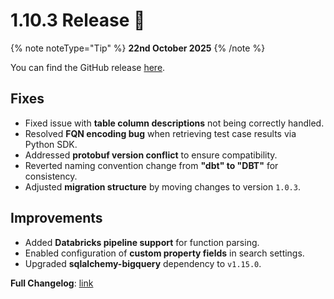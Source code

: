 # 1.10.3 Release 🎉

{% note noteType="Tip" %}
**22nd October 2025**
{% /note %}

You can find the GitHub release [here](https://github.com/open-metadata/OpenMetadata/releases/tag/1.10.3-release).

## Fixes

- Fixed issue with **table column descriptions** not being correctly handled.
- Resolved **FQN encoding bug** when retrieving test case results via Python SDK.
- Addressed **protobuf version conflict** to ensure compatibility.
- Reverted naming convention change from **"dbt" to "DBT"** for consistency.  
- Adjusted **migration structure** by moving changes to version `1.0.3`.

## Improvements

- Added **Databricks pipeline support** for function parsing.  
- Enabled configuration of **custom property fields** in search settings.
- Upgraded **sqlalchemy-bigquery** dependency to `v1.15.0`.

**Full Changelog**: [link](https://github.com/open-metadata/OpenMetadata/compare/1.10.2-release...1.10.3-release)

